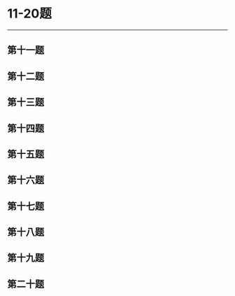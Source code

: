 # 11-20题
***
## 第十一题



## 第十二题



## 第十三题



## 第十四题



## 第十五题



## 第十六题



## 第十七题



## 第十八题



## 第十九题



## 第二十题
